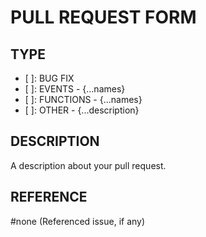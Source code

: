# PULL REQUEST FORM
## TYPE
- [ ]: BUG FIX
- [ ]: EVENTS - {...names}
- [ ]: FUNCTIONS - {...names}
- [ ]: OTHER - {...description}

## DESCRIPTION
A description about your pull request.

## REFERENCE
#none (Referenced issue, if any)
